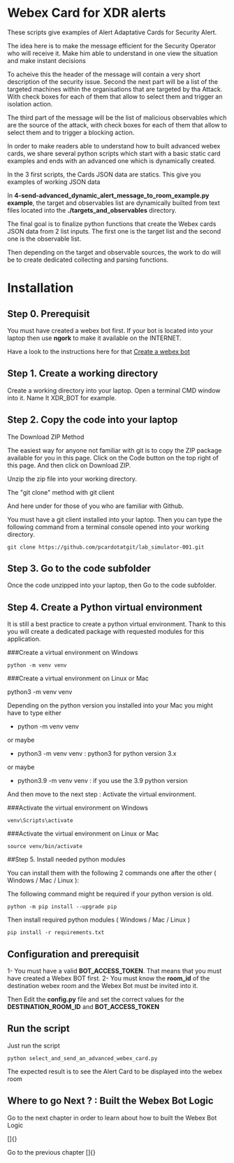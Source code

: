 # Webex Card for XDR alerts

These scripts give examples of Alert Adaptative Cards for Security Alert. 

The idea here is to make the message efficient for the Security Operator who will receive it. Make him able to understand in one view the situation and make instant decisions

To acheive this the header of the message will contain a very short description of the security issue. 
Second the next part will be a list of the targeted machines within the organisations that are targeted by tha Attack. With check boxes for each of them that allow to select them and trigger an isolation action.

The third part of the message will be the list of malicious observables which are the source of the attack, with check boxes for each of them that allow to select them and to trigger a blocking action.

In order to make readers able to understand how to built advanced webex cards, we share several python scripts which start with a basic static card examples and ends with an advanced one which is dynamically created.

In the 3 first scripts, the Cards JSON data are statics. This give you examples of working JSON data

In **4-send-advanced_dynamic_alert_message_to_room_example.py example**, the target and observables list are dynamically builted from text files located into the **./targets_and_observables** directory.

The final goal is to finalize python functions that create the Webex cards JSON data from 2 list inputs. The first one is the target list and the second one is the observable list.

Then depending on the target and observable sources, the work to do will be to create dedicated collecting and parsing functions.

# Installation

## Step 0. Prerequisit

You must have created a webex bot first. If your bot is located into your laptop then use **ngork** to make it available on the INTERNET.

Have a look to the instructions here for that [Create a webex bot](https://github.com/pcardotatgit/Webex_Team_Chat_Bot_Python)

## Step 1. Create a working directory

Create a working directory into your laptop. Open a terminal CMD window into it. Name It XDR_BOT for example.

## Step 2. Copy the code into your laptop

The Download ZIP Method

The easiest way for anyone not familiar with git is to copy the ZIP package available for you in this page. Click on the Code button on the top right of this page. And then click on Download ZIP.

Unzip the zip file into your working directory.

The "git clone" method with git client

And here under for those of you who are familiar with Github.

You must have a git client installed into your laptop. Then you can type the following command from a terminal console opened into your working directory.

    git clone https://github.com/pcardotatgit/lab_simulator-001.git

## Step 3. Go to the code subfolder

Once the code unzipped into your laptop, then Go to the code subfolder.

## Step 4. Create a Python virtual environment

It is still a best practice to create a python virtual environment. Thank to this you will create a dedicated package with requested modules for this application.

###Create a virtual environment on Windows

    python -m venv venv 

###Create a virtual environment on Linux or Mac

python3 -m venv venv

Depending on the python version you installed into your Mac you might have to type either 

- python -m venv venv

or maybe

- python3 -m venv venv    : python3 for python version 3.x  

or maybe 

- python3.9 -m venv venv  : if you use the 3.9 python version

And then move to the next step : Activate the virtual environment.

###Activate the virtual environment on Windows

    venv\Scripts\activate

###Activate the virtual environment on Linux or Mac

    source venv/bin/activate    

##Step 5. Install needed python modules

You can install them with the following 2 commands one after the other ( Windows / Mac / Linux ):

The following command might be required if your python version is old.

    python -m pip install --upgrade pip   

Then install required python modules ( Windows / Mac / Linux )

    pip install -r requirements.txt

## Configuration and prerequisit

1- You must have a valid **BOT_ACCESS_TOKEN**. That means that you must have created a Webex BOT first.
2- You must know the **room_id** of the destination webex room and the Webex Bot must be invited into it.

Then Edit the **config.py** file and set the correct values for the **DESTINATION_ROOM_ID** and **BOT_ACCESS_TOKEN**

## Run the script

Just run the script 

    python select_and_send_an_advanced_webex_card.py
    
The expected result is to see the Alert Card to be displayed into the webex room
    
## Where to go Next ? : Built the Webex Bot Logic

Go to the next chapter in order to learn about how to built the Webex Bot Logic

[]{}

Go to the previous chapter 
[]{}